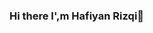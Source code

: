 ### Hi there I',m Hafiyan Rizqi👋

<!--
**yanssanjay404/yanssanjay404** is a ✨ _special_ ✨ repository because its `README.md` (this file) appears on your GitHub profile.

Here are some ideas to get you started:

- 🌱 I’m currently learning PHP, Javascript, Typescript, Nodejs, ExpressJs, Laravel
-->
